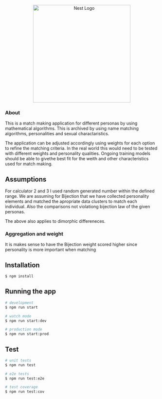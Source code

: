 <p align="center">
  <a href="#" target="blank"><img src="https://i.pinimg.com/originals/d2/5b/b9/d25bb9cd3fcaf6aa53c64e1ecf2df59a.jpg" width="320" alt="Nest Logo" /></a>
</p>

### About

This is a match making application for different personas by using mathematical algorithms. This is archived by using name matching algorithms, personalities and sexual charactaristics.

The application can be adjusted accordingly using weights for each option to refine the matching criteria. 
In the real world this would need to be tested with different weights and personality qualities. Ongoing training models should be able to givethe best fit for the weith and other characteristics used for match making.

## Assumptions

For calculator 2 and 3 I used random generated number within the defined range.
We are assuming for Bijection that we have collected personality elements and matched the apropriate data clusters to match each individual. 
Also the comparisons not violationg bijection law of the given personas.

The above also applies to dimorphic differeneces.

### Aggregation and weight 
It is makes sense to have the Bijection weight scored higher since personality is more important when matching 

## Installation

```bash
$ npm install
```

## Running the app

```bash
# development
$ npm run start

# watch mode
$ npm run start:dev

# production mode
$ npm run start:prod
```

## Test

```bash
# unit tests
$ npm run test

# e2e tests
$ npm run test:e2e

# test coverage
$ npm run test:cov
```



